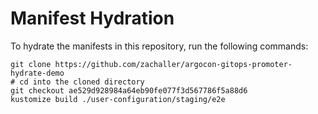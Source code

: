 # Manifest Hydration

To hydrate the manifests in this repository, run the following commands:

```shell
git clone https://github.com/zachaller/argocon-gitops-promoter-hydrate-demo
# cd into the cloned directory
git checkout ae529d928984a64eb90fe077f3d567786f5a88d6
kustomize build ./user-configuration/staging/e2e
```
